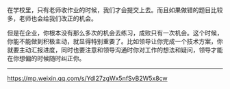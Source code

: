在学校里，只有老师收作业的时候，我们才会提交上去。而且如果做错的题目比较多，老师也会给我们改正的机会。

但是在企业，你根本没有那么多次的机会去练习，成败只有一次机会。这个时候，你能不能做到积极主动，就显得特别重要了。比如领导让你完成一个技术方案，你就要主动汇报进度，同时也要注意和领导沟通时你对工作的想法和疑问，领导才能在你想偏的时候随时纠正你。

---
https://mp.weixin.qq.com/s/YdI27zgWx5nfSvB2W5x8cw